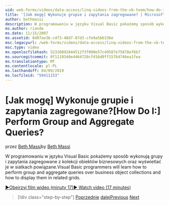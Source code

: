 ```yaml
---
uid: web-forms/videos/data-access/linq-videos-from-the-vb-team/how-do-i-perform-group-and-aggregate-queries
title: '[Jak mogę] Wykonuje grupie i zapytania zagregowane? | Microsoft Docs'
author: bethmassi
description: W programowaniu w języku Visual Basic pokażemy sposób wykonują grupy i zapytania zagregowane z kolekcji obiektów biznesowych oraz wyświetlać je w siatkach powiązane.
ms.author: riande
ms.date: 11/15/2007
ms.assetid: 8d07ae36-c4f3-48d7-87d3-cfe9a5bb336e
msc.legacyurl: /web-forms/videos/data-access/linq-videos-from-the-vb-team/how-do-i-perform-group-and-aggregate-queries
msc.type: video
ms.openlocfilehash: 52320892844512f3f090e57c49587e75878ef6b7
ms.sourcegitcommit: 0f1119340e4464720cfd16d0ff15764746ea1fea
ms.translationtype: MT
ms.contentlocale: pl-PL
ms.lasthandoff: 04/09/2019
ms.locfileid: "59411153"
---
```

# <a name="how-do-i-perform-group-and-aggregate-queries"></a><span data-ttu-id="a0c50-104">[Jak mogę] Wykonuje grupie i zapytania zagregowane?</span><span class="sxs-lookup"><span data-stu-id="a0c50-104">[How Do I:] Perform Group and Aggregate Queries?</span></span>

<span data-ttu-id="a0c50-105">przez [Beth Massi](https://github.com/bethmassi)</span><span class="sxs-lookup"><span data-stu-id="a0c50-105">by [Beth Massi](https://github.com/bethmassi)</span></span>

<span data-ttu-id="a0c50-106">W programowaniu w języku Visual Basic pokażemy sposób wykonują grupy i zapytania zagregowane z kolekcji obiektów biznesowych oraz wyświetlać je w siatkach powiązane.</span><span class="sxs-lookup"><span data-stu-id="a0c50-106">Visual Basic programmers will learn how to perform group and aggregate queries over business object collections and how to display them in related grids.</span></span>

[<span data-ttu-id="a0c50-107">&#9654;Obejrzyj film wideo (minuty 17)</span><span class="sxs-lookup"><span data-stu-id="a0c50-107">&#9654; Watch video (17 minutes)</span></span>](https://channel9.msdn.com/Blogs/ASP-NET-Site-Videos/how-do-i-perform-group-and-aggregate-queries)

> [!div class="step-by-step"]
> <span data-ttu-id="a0c50-108">[Poprzednie](how-do-i-get-started-with-linq.md)
> [dalej](how-do-i-upgrade-visual-basic-projects-to-enable-linq.md)</span><span class="sxs-lookup"><span data-stu-id="a0c50-108">[Previous](how-do-i-get-started-with-linq.md)
[Next](how-do-i-upgrade-visual-basic-projects-to-enable-linq.md)</span></span>
